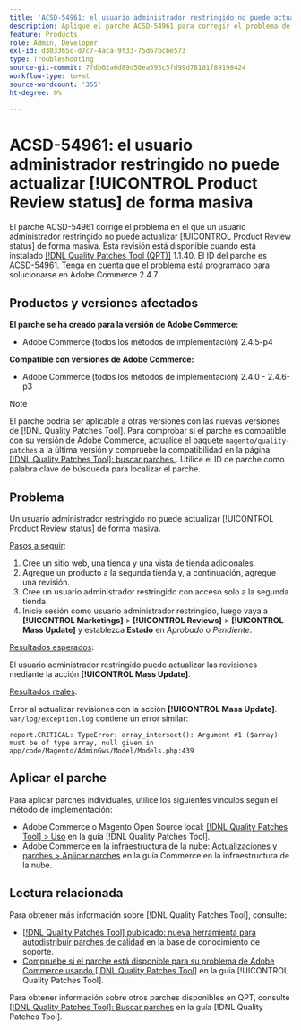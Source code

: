 ```yaml
---
title: 'ACSD-54961: el usuario administrador restringido no puede actualizar [!UICONTROL Product Review status] de forma masiva'
description: Aplique el parche ACSD-54961 para corregir el problema de Adobe Commerce en el que un usuario administrador restringido no puede actualizar el estado de la revisión del producto de forma masiva.
feature: Products
role: Admin, Developer
exl-id: d303365c-d7c7-4aca-9f33-75d67bcbe573
type: Troubleshooting
source-git-commit: 7fdb02a6d89d50ea593c5fd99d78101f89198424
workflow-type: tm+mt
source-wordcount: '355'
ht-degree: 0%

---
```


# ACSD-54961: el usuario administrador restringido no puede actualizar [!UICONTROL Product Review status] de forma masiva

El parche ACSD-54961 corrige el problema en el que un usuario administrador restringido no puede actualizar [!UICONTROL Product Review status] de forma masiva. Esta revisión está disponible cuando está instalado [[!DNL Quality Patches Tool (QPT)]](https://experienceleague.adobe.com/en/docs/commerce-operations/tools/quality-patches-tool/quality-patches-tool-to-self-serve-quality-patches) 1.1.40. El ID del parche es ACSD-54961. Tenga en cuenta que el problema está programado para solucionarse en Adobe Commerce 2.4.7.

## Productos y versiones afectados

**El parche se ha creado para la versión de Adobe Commerce:**

* Adobe Commerce (todos los métodos de implementación) 2.4.5-p4

**Compatible con versiones de Adobe Commerce:**

* Adobe Commerce (todos los métodos de implementación) 2.4.0 - 2.4.6-p3

>[!NOTE]
>
>El parche podría ser aplicable a otras versiones con las nuevas versiones de [!DNL Quality Patches Tool]. Para comprobar si el parche es compatible con su versión de Adobe Commerce, actualice el paquete `magento/quality-patches` a la última versión y compruebe la compatibilidad en la página [[!DNL Quality Patches Tool]: buscar parches ](https://experienceleague.adobe.com/tools/commerce-quality-patches/index.html). Utilice el ID de parche como palabra clave de búsqueda para localizar el parche.

## Problema

Un usuario administrador restringido no puede actualizar [!UICONTROL Product Review status] de forma masiva.

<u>Pasos a seguir</u>:

1. Cree un sitio web, una tienda y una vista de tienda adicionales.
1. Agregue un producto a la segunda tienda y, a continuación, agregue una revisión.
1. Cree un usuario administrador restringido con acceso solo a la segunda tienda.
1. Inicie sesión como usuario administrador restringido, luego vaya a **[!UICONTROL  Marketings]** > **[!UICONTROL Reviews]** > **[!UICONTROL Mass Update]** y establezca **Estado** en *Aprobado* o *Pendiente*.

<u>Resultados esperados</u>:

El usuario administrador restringido puede actualizar las revisiones mediante la acción **[!UICONTROL Mass Update]**.

<u>Resultados reales</u>:

Error al actualizar revisiones con la acción **[!UICONTROL Mass Update]**.<br>
`var/log/exception.log` contiene un error similar:

```
report.CRITICAL: TypeError: array_intersect(): Argument #1 ($array) must be of type array, null given in app/code/Magento/AdminGws/Model/Models.php:439
```

## Aplicar el parche

Para aplicar parches individuales, utilice los siguientes vínculos según el método de implementación:

* Adobe Commerce o Magento Open Source local: [[!DNL Quality Patches Tool] > Uso](/help/tools/quality-patches-tool/usage.md) en la guía [!DNL Quality Patches Tool].
* Adobe Commerce en la infraestructura de la nube: [Actualizaciones y parches > Aplicar parches](https://experienceleague.adobe.com/docs/commerce-cloud-service/user-guide/develop/upgrade/apply-patches.html) en la guía Commerce en la infraestructura de la nube.

## Lectura relacionada

Para obtener más información sobre [!DNL Quality Patches Tool], consulte:

* [[!DNL Quality Patches Tool] publicado: nueva herramienta para autodistribuir parches de calidad](https://experienceleague.adobe.com/en/docs/commerce-operations/tools/quality-patches-tool/quality-patches-tool-to-self-serve-quality-patches) en la base de conocimiento de soporte.
* [Compruebe si el parche está disponible para su problema de Adobe Commerce usando [!DNL Quality Patches Tool]](/help/tools/quality-patches-tool/patches-available-in-qpt/check-patch-for-magento-issue-with-magento-quality-patches.md) en la guía [!UICONTROL Quality Patches Tool].


Para obtener información sobre otros parches disponibles en QPT, consulte [[!DNL Quality Patches Tool]: Buscar parches](https://experienceleague.adobe.com/tools/commerce-quality-patches/index.html) en la guía [!DNL Quality Patches Tool].
